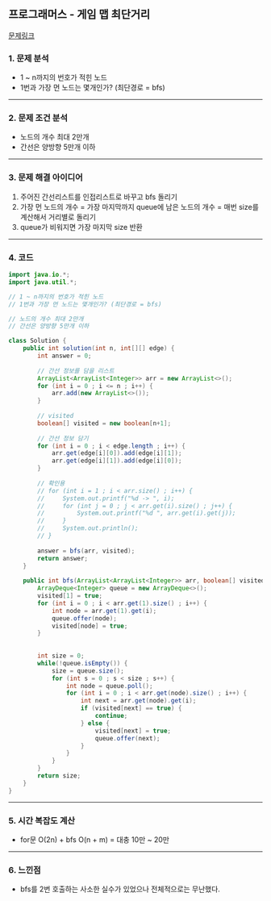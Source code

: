 ## 프로그래머스 - 게임 맵 최단거리
[문제링크](https://school.programmers.co.kr/learn/courses/30/lessons/49189)
### 1. 문제 분석 
- 1 ~ n까지의 번호가 적힌 노드
- 1번과 가장 먼 노드는 몇개인가? (최단경로 = bfs)
---
### 2. 문제 조건 분석
- 노드의 개수 최대 2만개
- 간선은 양방향 5만개 이하
---
### 3. 문제 해결 아이디어
1. 주어진 간선리스트를 인접리스트로 바꾸고 bfs 돌리기
2. 가장 먼 노드의 개수 = 가장 마지막까지 queue에 남은 노드의 개수 = 매번 size를 계산해서 거리별로 돌리기
3. queue가 비워지면 가장 마지막 size 반환
---
### 4. 코드 
```java
import java.io.*;
import java.util.*;

// 1 ~ n까지의 번호가 적힌 노드
// 1번과 가장 먼 노드는 몇개인가? (최단경로 = bfs)

// 노드의 개수 최대 2만개
// 간선은 양방향 5만개 이하

class Solution {
    public int solution(int n, int[][] edge) {
        int answer = 0;
        
        // 간선 정보를 담을 리스트
        ArrayList<ArrayList<Integer>> arr = new ArrayList<>();
        for (int i = 0 ; i <= n ; i++) {
            arr.add(new ArrayList<>());
        }
        
        // visited
        boolean[] visited = new boolean[n+1];
        
        // 간선 정보 담기
        for (int i = 0 ; i < edge.length ; i++) {
            arr.get(edge[i][0]).add(edge[i][1]);
            arr.get(edge[i][1]).add(edge[i][0]);
        }
        
        // 확인용
        // for (int i = 1 ; i < arr.size() ; i++) {
        //     System.out.printf("%d -> ", i);
        //     for (int j = 0 ; j < arr.get(i).size() ; j++) {
        //         System.out.printf("%d ", arr.get(i).get(j));
        //     }
        //     System.out.println();
        // }
        
        answer = bfs(arr, visited);
        return answer;
    }
    
    public int bfs(ArrayList<ArrayList<Integer>> arr, boolean[] visited) {
        ArrayDeque<Integer> queue = new ArrayDeque<>();
        visited[1] = true;
        for (int i = 0 ; i < arr.get(1).size() ; i++) {
            int node = arr.get(1).get(i);
            queue.offer(node);
            visited[node] = true;
        }
        
        
        int size = 0;
        while(!queue.isEmpty()) {
            size = queue.size();
            for (int s = 0 ; s < size ; s++) {
                int node = queue.poll();
                for (int i = 0 ; i < arr.get(node).size() ; i++) {
                    int next = arr.get(node).get(i);
                    if (visited[next] == true) {
                        continue;
                    } else {
                        visited[next] = true;
                        queue.offer(next);
                    }
                }
            }
        }
        return size;
    }
}
```
---
### 5. 시간 복잡도 계산
- for문 O(2n) + bfs O(n + m) = 대충 10만 ~ 20만
---
### 6. 느낀점
- bfs를 2번 호출하는 사소한 실수가 있었으나 전체적으로는 무난했다.
